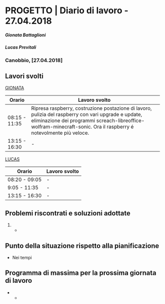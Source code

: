 # PROGETTO | Diario di lavoro - 27.04.2018
##### Gionata Battaglioni
##### Lucas Previtali
### Canobbio, [27.04.2018]

## Lavori svolti


 [GIONATA](https://github.com/GioBat)

| Orario        | Lavoro svolto                                                |
| ------------- | ------------------------------------------------------------ |
| 08:15 - 11:35 | Ripresa raspberry, costruzione postazione di lavoro, pulizia del raspberry con vari upgrade e update, eliminazione dei programmi screach-libreoffice-wolfram-minecraft-sonic. Ora il raspberry é notevolmente più veloce. |
| 13:15 - 16:30 | -                                                            |


[LUCAS](https://github.com/lucasprevitali)


| Orario        | Lavoro svolto |
| ------------- | ------------- |
| 08:20 - 09:05 | -             |
| 9:05 - 11:35  | -             |
| 13:15 - 16:30 | -             |



##  Problemi riscontrati e soluzioni adottate
1. -
##  Punto della situazione rispetto alla pianificazione
- Nei tempi

## Programma di massima per la prossima giornata di lavoro
- -